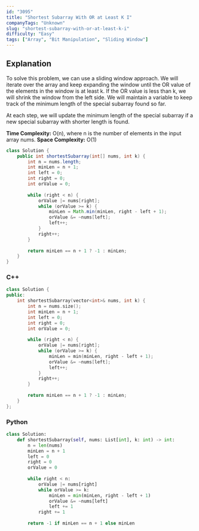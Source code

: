 ```yaml
---
id: "3095"
title: "Shortest Subarray With OR at Least K I"
companyTags: "Unknown"
slug: "shortest-subarray-with-or-at-least-k-i"
difficulty: "Easy"
tags: ["Array", "Bit Manipulation", "Sliding Window"]
---
```


## Explanation
To solve this problem, we can use a sliding window approach. We will iterate over the array and keep expanding the window until the OR value of the elements in the window is at least k. If the OR value is less than k, we will shrink the window from the left side. We will maintain a variable to keep track of the minimum length of the special subarray found so far.

At each step, we will update the minimum length of the special subarray if a new special subarray with shorter length is found.

**Time Complexity:** O(n), where n is the number of elements in the input array nums.
**Space Complexity:** O(1)
```java
class Solution {
    public int shortestSubarray(int[] nums, int k) {
        int n = nums.length;
        int minLen = n + 1;
        int left = 0;
        int right = 0;
        int orValue = 0;
        
        while (right < n) {
            orValue |= nums[right];
            while (orValue >= k) {
                minLen = Math.min(minLen, right - left + 1);
                orValue &= ~nums[left];
                left++;
            }
            right++;
        }
        
        return minLen == n + 1 ? -1 : minLen;
    }
}
```

### C++
```cpp
class Solution {
public:
    int shortestSubarray(vector<int>& nums, int k) {
        int n = nums.size();
        int minLen = n + 1;
        int left = 0;
        int right = 0;
        int orValue = 0;
        
        while (right < n) {
            orValue |= nums[right];
            while (orValue >= k) {
                minLen = min(minLen, right - left + 1);
                orValue &= ~nums[left];
                left++;
            }
            right++;
        }
        
        return minLen == n + 1 ? -1 : minLen;
    }
};
```

### Python
```python
class Solution:
    def shortestSubarray(self, nums: List[int], k: int) -> int:
        n = len(nums)
        minLen = n + 1
        left = 0
        right = 0
        orValue = 0
        
        while right < n:
            orValue |= nums[right]
            while orValue >= k:
                minLen = min(minLen, right - left + 1)
                orValue &= ~nums[left]
                left += 1
            right += 1
        
        return -1 if minLen == n + 1 else minLen
```